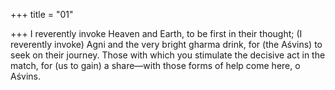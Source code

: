 +++
title = "01"

+++
I reverently invoke Heaven and Earth, to be first in their thought; (I  reverently invoke) Agni and the very bright gharma drink, for (the
Aśvins) to seek on their journey.
Those with which you stimulate the decisive act in the match, for (us to  gain) a share—with those forms of help come here, o Aśvins.